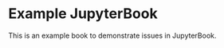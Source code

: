 Example JupyterBook
===================

This is an example book to demonstrate issues in JupyterBook.
